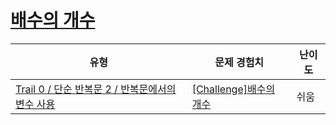 # [배수의 개수](https://www.codetree.ai/trails/complete/curated-cards/nl-pre-loop-variables-2)

|유형|문제 경험치|난이도|
|---|---|---|
|[Trail 0 / 단순 반복문 2 / 반복문에서의 변수 사용](https://www.codetree.ai/trail-info/codetree-101/)|[[Challenge]배수의 개수](https://www.codetree.ai/trails/complete/curated-cards/nl-pre-loop-variables-2/)|쉬움|

